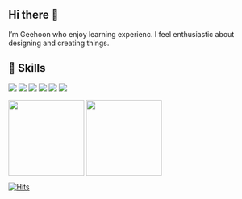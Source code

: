 ## Hi there 👋
I’m Geehoon who enjoy learning experienc.
I feel enthusiastic about designing and creating things.

## 💪 Skills
<p>
  <img src="https://img.shields.io/badge/JavaScriipt-F7DF1E?style=flat-square&logo=Git&logoColor=white"/>
  <img src="https://img.shields.io/badge/HTML5-E34F26?style=flat-square&logo=Git&logoColor=white"/>
  <img src="https://img.shields.io/badge/CSS3-1572B6?style=flat-square&logo=Git&logoColor=white"/>
  <img src ="https://img.shields.io/badge/Python-3776AB.svg?&style=flat-square&logo=Python&logoColor=white"/>
  <img src="https://img.shields.io/badge/Java-007396?style=flat-square&logo=Java&logoColor=white"/>
  <img src="https://img.shields.io/badge/Git-F05032?style=flat-square&logo=Git&logoColor=white"/>
</p>

<p>
<img height="150px" wideth="500px" src="https://github-readme-stats-taupe-pi.vercel.app/api/top-langs/?username=junggeehoon&hide=Jupyter%20Notebook&layout=compact&bg_color=526977&title_color=faa627&text_color=fff&hide_border=true" align = "center"/>
<img height="150px" wideth="500px" src="https://github-readme-stats.vercel.app/api?username=junggeehoon&show_icons=true&hide_border=true&hide=contribs&bg_color=526977&title_color=faa627&text_color=fff&icon_color=faa627" align = "center"/>
</p>


[![Hits](https://hits.seeyoufarm.com/api/count/incr/badge.svg?url=https%3A%2F%2Fgithub.com%2Fjunggeehoon&count_bg=%2379C83D&title_bg=%23555555&icon=&icon_color=%23E7E7E7&title=hits&edge_flat=false)](https://hits.seeyoufarm.com)
